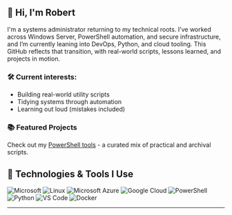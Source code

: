 ## 👋 Hi, I'm Robert

I'm a systems administrator returning to my technical roots. I’ve worked across Windows Server, PowerShell automation, and secure infrastructure, and I’m currently leaning into DevOps, Python, and cloud tooling. This GitHub reflects that transition, with real-world scripts, lessons learned, and projects in motion.

### 🛠️ Current interests:
- Building real-world utility scripts
- Tidying systems through automation
- Learning out loud (mistakes included)

### 📚 Featured Projects
Check out my [PowerShell tools](https://github.com/springbok104/powershell-tools) - a curated mix of practical and archival scripts.

## 🧰 Technologies & Tools I Use
![Microsoft](https://custom-icon-badges.demolab.com/badge/Windows-0078D6?logo=&logoColor=white)
![Linux](https://img.shields.io/badge/-Linux-0078D6?style=flat&logo=&logoColor=white)
![Microsoft Azure](https://custom-icon-badges.demolab.com/badge/Microsoft%20Azure-0078D6?logo=&logoColor=white)
![Google Cloud](https://img.shields.io/badge/-Google%20Cloud-0078D6?style=flat&logo=&logoColor=white)
![PowerShell](https://img.shields.io/badge/-PowerShell-0078D6?style=flat&logo=&logoColor=white)
![Python](https://img.shields.io/badge/-Python-0078D6?style=flat&logo=&logoColor=white)
![VS Code](https://img.shields.io/badge/-VS%20Code-0078D6?style=flat&logo=visual-studio-code&logoColor=white)
![Docker](https://img.shields.io/badge/-Docker-0078D6?style=flat&logo=&logoColor=white)

---

<!--
**springbok104/springbok104** is a ✨ _special_ ✨ repository because its `README.md` (this file) appears on your GitHub profile.

Here are some ideas to get you started:

- 🔭 I’m currently working on ...
- 🌱 I’m currently learning ...
- 👯 I’m looking to collaborate on ...
- 🤔 I’m looking for help with ...
- 💬 Ask me about ...
- 📫 How to reach me: ...
- 😄 Pronouns: ...
- ⚡ Fun fact: ...
-->
